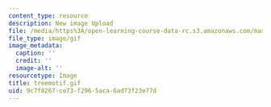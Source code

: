 ```yaml
---
content_type: resource
description: New image Upload
file: /media/https%3A/open-learning-course-data-rc.s3.amazonaws.com/mas-962-special-topics-new-textiles-spring-2010/9c7f8267ce73f2965aca6ad73f23e77d_treemotif.gif
file_type: image/gif
image_metadata:
  caption: ''
  credit: ''
  image-alt: ''
resourcetype: Image
title: treemotif.gif
uid: 9c7f8267-ce73-f296-5aca-6ad73f23e77d
---
```

